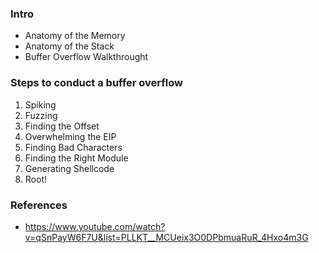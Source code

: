 
### Intro

- Anatomy of the Memory
- Anatomy of the Stack
- Buffer Overflow Walkthrought


### Steps to conduct a buffer overflow

1. Spiking
2. Fuzzing
3. Finding the Offset
4. Overwhelming the EIP
5. Finding Bad Characters
6. Finding the Right Module
7. Generating Shellcode
8. Root!



### References

- https://www.youtube.com/watch?v=qSnPayW6F7U&list=PLLKT__MCUeix3O0DPbmuaRuR_4Hxo4m3G
